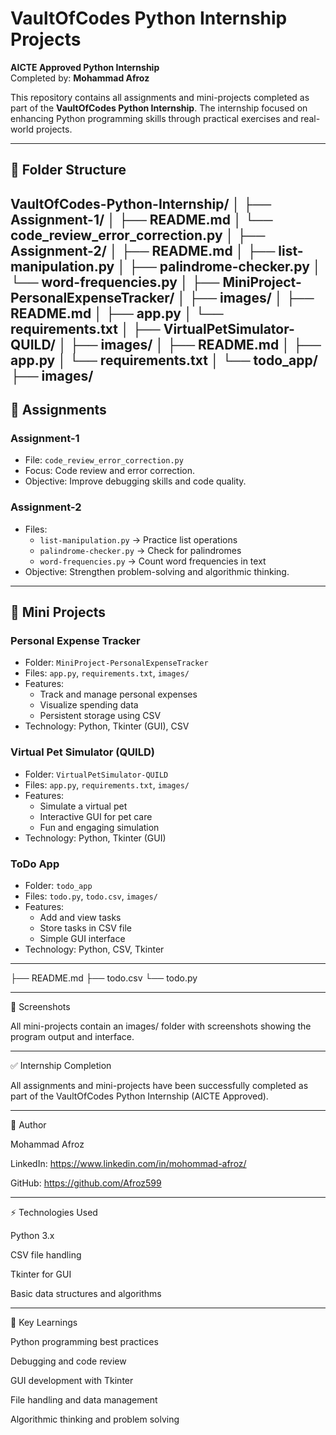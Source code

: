 # VaultOfCodes Python Internship Projects

**AICTE Approved Python Internship**  
Completed by: **Mohammad Afroz**

This repository contains all assignments and mini-projects completed as part of the **VaultOfCodes Python Internship**. The internship focused on enhancing Python programming skills through practical exercises and real-world projects.

---

## 📂 Folder Structure

VaultOfCodes-Python-Internship/
│
├── Assignment-1/
│ ├── README.md
│ └── code_review_error_correction.py
│
├── Assignment-2/
│ ├── README.md
│ ├── list-manipulation.py
│ ├── palindrome-checker.py
│ └── word-frequencies.py
│
├── MiniProject-PersonalExpenseTracker/
│ ├── images/
│ ├── README.md
│ ├── app.py
│ └── requirements.txt
│
├── VirtualPetSimulator-QUILD/
│ ├── images/
│ ├── README.md
│ ├── app.py
│ └── requirements.txt
│
└── todo_app/
├── images/
---

## 📝 Assignments

### **Assignment-1**
- File: `code_review_error_correction.py`  
- Focus: Code review and error correction.  
- Objective: Improve debugging skills and code quality.

### **Assignment-2**
- Files:
  - `list-manipulation.py` → Practice list operations  
  - `palindrome-checker.py` → Check for palindromes  
  - `word-frequencies.py` → Count word frequencies in text  
- Objective: Strengthen problem-solving and algorithmic thinking.

---

## 🚀 Mini Projects

### **Personal Expense Tracker**
- Folder: `MiniProject-PersonalExpenseTracker`  
- Files: `app.py`, `requirements.txt`, `images/`  
- Features:
  - Track and manage personal expenses  
  - Visualize spending data  
  - Persistent storage using CSV  
- Technology: Python, Tkinter (GUI), CSV

### **Virtual Pet Simulator (QUILD)**
- Folder: `VirtualPetSimulator-QUILD`  
- Files: `app.py`, `requirements.txt`, `images/`  
- Features:
  - Simulate a virtual pet  
  - Interactive GUI for pet care  
  - Fun and engaging simulation  
- Technology: Python, Tkinter (GUI)

### **ToDo App**
- Folder: `todo_app`  
- Files: `todo.py`, `todo.csv`, `images/`  
- Features:
  - Add and view tasks  
  - Store tasks in CSV file  
  - Simple GUI interface  
- Technology: Python, CSV, Tkinter

---

├── README.md
├── todo.csv
└── todo.py

---

📸 Screenshots

All mini-projects contain an images/ folder with screenshots showing the program output and interface.

---

✅ Internship Completion

All assignments and mini-projects have been successfully completed as part of the VaultOfCodes Python Internship (AICTE Approved).

---
👤 Author

Mohammad Afroz

LinkedIn: https://www.linkedin.com/in/mohommad-afroz/

GitHub: https://github.com/Afroz599

---

⚡ Technologies Used

Python 3.x

CSV file handling

Tkinter for GUI

Basic data structures and algorithms

---

🌟 Key Learnings

Python programming best practices

Debugging and code review

GUI development with Tkinter

File handling and data management

Algorithmic thinking and problem solving
